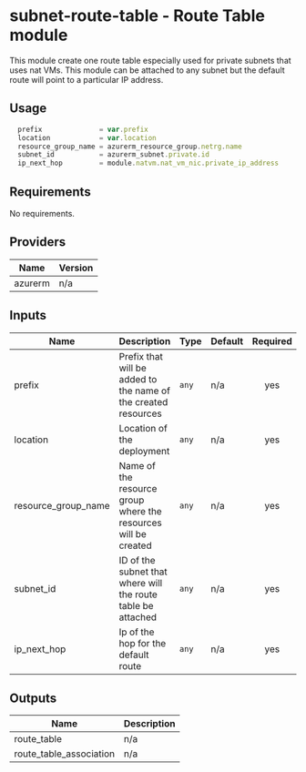 # subnet-route-table - Route Table module

This module create one route table especially used for private subnets that uses nat VMs.
This module can be attached to any subnet but the default route will point to a particular IP address.

## Usage

```javascript
  prefix              = var.prefix
  location            = var.location
  resource_group_name = azurerm_resource_group.netrg.name
  subnet_id           = azurerm_subnet.private.id
  ip_next_hop         = module.natvm.nat_vm_nic.private_ip_address
```
## Requirements

No requirements.

## Providers

| Name | Version |
|------|---------|
| azurerm | n/a |

## Inputs

| Name | Description | Type | Default | Required |
|------|-------------|------|---------|:--------:|
| prefix | Prefix that will be added to the name of the created resources | `any` | n/a | yes |
| location | Location of the deployment | `any` | n/a | yes |
| resource\_group\_name | Name of the resource group where the resources will be created | `any` | n/a | yes |
| subnet\_id | ID of the subnet that where will the route table be attached | `any` | n/a | yes |
| ip\_next\_hop | Ip of the hop for the default route | `any` | n/a | yes |

## Outputs

| Name | Description |
|------|-------------|
| route\_table | n/a |
| route\_table\_association | n/a |


